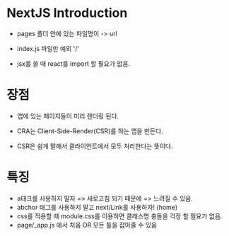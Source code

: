 # NextJS Introduction

- pages 폴더 안에 있는 파일명이 -> url
- index.js 파일만 예외 '/'

- jsx를 쓸 때 react를 import 할 필요가 없음.

# 장점

- 앱에 있는 페이지들이 미리 렌더링 된다.
- CRA는 Client-Side-Render(CSR)를 하는 앱을 만든다.

- CSR은 쉽게 말해서 클라이언트에서 모두 처리한다는 뜻이다.

# 특징

- a태크를 사용하지 말자 => 새로고침 되기 때문에 => 느려질 수 있음.
- abchor 태그를 사용하지 말고 next/Link를 사용하자! (<Link href="/"><a>home</a></Link>)
- css를 적용할 때 module.css를 이용하면 클래스명 충돌을 걱정 할 필요가 없음.
- page/\_app.js 에서 처음 OR 모든 틀을 잡아줄 수 있음

